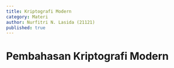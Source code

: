```yaml
---
title: Kriptografi Modern
category: Materi
author: Nurfitri N. Lasida (21121)
published: true
---
```

# Pembahasan Kriptografi Modern
